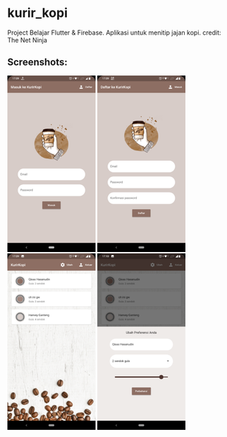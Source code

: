 # kurir_kopi

Project Belajar Flutter & Firebase. Aplikasi untuk menitip jajan kopi.
credit: The Net Ninja

## Screenshots:

<img src="screenshots/screenshot1.png" width="200"> <img src="screenshots/screenshot2.png" width="200"> <img src="screenshots/screenshot3.png" width="200"> <img src="screenshots/screenshot4.png" width="200">
